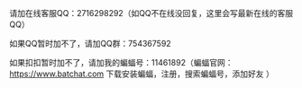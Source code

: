 请加在线客服QQ：2716298292（如QQ不在线没回复，这里会写最新在线的客服QQ）

如果QQ暂时加不了，请加QQ群：754367592

如果扣扣暂时加不了，请加我的蝙蝠号：11461892（蝙蝠官网：https://www.batchat.com 下载安装蝙蝠，注册，搜索蝙蝠号，添加好友 ）

